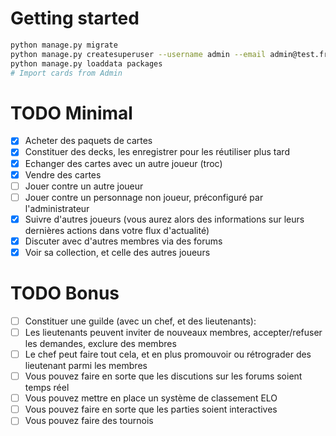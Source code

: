 # Getting started
```bash
python manage.py migrate
python manage.py createsuperuser --username admin --email admin@test.fr
python manage.py loaddata packages
# Import cards from Admin
```

# TODO Minimal
- [X] Acheter des paquets de cartes
- [X] Constituer des decks, les enregistrer pour les réutiliser plus tard
- [X] Echanger des cartes avec un autre joueur (troc)
- [X] Vendre des cartes
- [ ] Jouer contre un autre joueur
- [ ] Jouer contre un personnage non joueur, préconfiguré par l'administrateur
- [X] Suivre d'autres joueurs (vous aurez alors des informations sur leurs dernières actions dans votre flux d'actualité)
- [X] Discuter avec d'autres membres via des forums
- [X] Voir sa collection, et celle des autres joueurs

# TODO Bonus
- [ ] Constituer une guilde (avec un chef, et des lieutenants):
- [ ] Les lieutenants peuvent inviter de nouveaux membres, accepter/refuser les demandes, exclure des membres
- [ ] Le chef peut faire tout cela, et en plus promouvoir ou rétrograder des lieutenant parmi les membres
- [ ] Vous pouvez faire en sorte que les discutions sur les forums soient temps réel
- [ ] Vous pouvez mettre en place un système de classement ELO
- [ ] Vous pouvez faire en sorte que les parties soient interactives
- [ ] Vous pouvez faire des tournois
